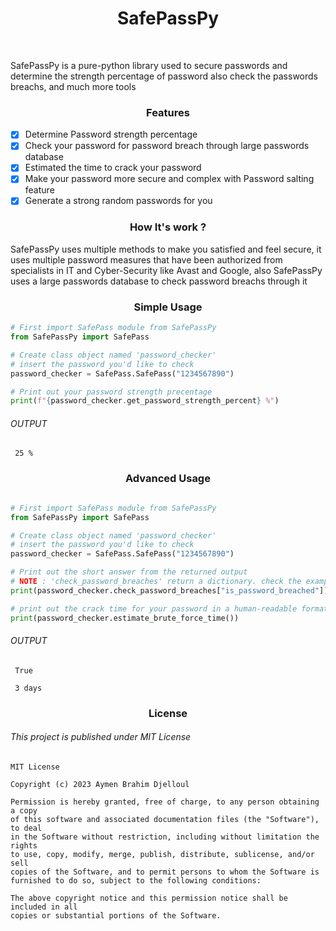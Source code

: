 <h1 align="center">SafePassPy</h1>

<br>

<p>SafePassPy is a pure-python library used to secure passwords and determine the strength percentage of password also check the passwords breachs, and much more tools</p>

<h3 align="center">Features</h3>

- [x] Determine Password strength percentage
- [x] Check your password for password breach through large passwords database 
- [x] Estimated the time to crack your password
- [x] Make your password more secure and complex with Password salting feature
- [x] Generate a strong random passwords for you

<h3 align="center">How It's work ?</h3>
<p>SafePassPy uses multiple methods to make you satisfied and feel secure, it uses multiple password measures that have been authorized from specialists in IT and Cyber-Security
like Avast and Google, also SafePassPy uses a large passwords database to check password breachs through it</p>

<h3 align="center">Simple Usage</h3>

~~~python
# First import SafePass module from SafePassPy
from SafePassPy import SafePass

# Create class object named 'password_checker'
# insert the password you'd like to check
password_checker = SafePass.SafePass("1234567890")

# Print out your password strength precentage
print(f"{password_checker.get_password_strength_percent} %")

~~~

<h6>OUTPUT</h6>

~~~
 25 %
~~~

<h3 align="center">Advanced Usage</h3>

~~~python

# First import SafePass module from SafePassPy
from SafePassPy import SafePass

# Create class object named 'password_checker'
# insert the password you'd like to check
password_checker = SafePass.SafePass("1234567890")

# Print out the short answer from the returned output
# NOTE : 'check_password_breaches' return a dictionary. check the examples directory 
print(password_checker.check_password_breaches["is_password_breached"])

# print out the crack time for your password in a human-readable format
print(password_checker.estimate_brute_force_time())

~~~

<h6>OUTPUT</h6>

~~~
 True

 3 days
~~~

<h3 align="center">License</h3>
<h6>This project is published under MIT License </h6>

~~~
MIT License

Copyright (c) 2023 Aymen Brahim Djelloul

Permission is hereby granted, free of charge, to any person obtaining a copy
of this software and associated documentation files (the "Software"), to deal
in the Software without restriction, including without limitation the rights
to use, copy, modify, merge, publish, distribute, sublicense, and/or sell
copies of the Software, and to permit persons to whom the Software is
furnished to do so, subject to the following conditions:

The above copyright notice and this permission notice shall be included in all
copies or substantial portions of the Software.

~~~


